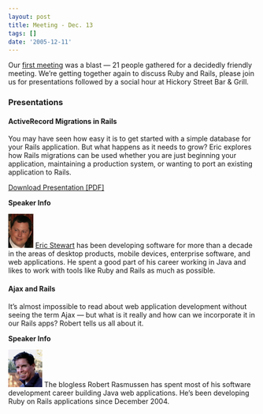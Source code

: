 ```yaml
---
layout: post
title: Meeting - Dec. 13
tags: []
date: '2005-12-11'
---
```

Our [first meeting](/articles/2006/02/13/first-meeting-nov-15-at-7pm) was a blast — 21 people gathered for a decidedly friendly meeting. We’re getting together again to discuss Ruby and Rails, please join us for presentations followed by a social hour at Hickory Street Bar & Grill.

### Presentations

#### ActiveRecord Migrations in Rails

You may have seen how easy it is to get started with a simple database for your Rails application. But what happens as it needs to grow? Eric explores how Rails migrations can be used whether you are just beginning your application, maintaining a production system, or wanting to port an existing application to Rails.

[Download Presentation [PDF]](http://blog.austinonrails.org/files/ActiveRecordMigrations.pdf)

**Speaker Info**

![](/files/eric_stewart_pic.png) [Eric Stewart](http://www.eric-stewart.com) has been developing software for more than a decade in the areas of desktop products, mobile devices, enterprise software, and web applications. He spent a good part of his career working in Java and likes to work with tools like Ruby and Rails as much as possible.

  
  

#### Ajax and Rails

It’s almost impossible to read about web application development without seeing the term Ajax — but what is it really and how can we incorporate it in our Rails apps? Robert tells us all about it.

**Speaker Info**

![](/files/robert.jpg) The blogless Robert Rasmussen has spent most of his software development career building Java web applications. He’s been developing Ruby on Rails applications since December 2004.

